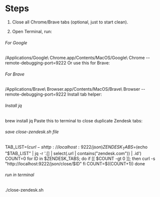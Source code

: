 # Steps 
1. Close all Chrome/Brave tabs (optional, just to start clean).

2. Open Terminal, run:

###### For Google
/Applications/Google\ Chrome.app/Contents/MacOS/Google\ Chrome --remote-debugging-port=9222
Or use this for Brave:

###### For Brave
/Applications/Brave\ Browser.app/Contents/MacOS/Brave\ Browser --remote-debugging-port=9222
Install tab helper:

###### Install jq
brew install jq
Paste this to terminal to close duplicate Zendesk tabs:

###### save close-zendesk.sh file
TAB_LIST=$(curl -s http://localhost:9222/json)
ZENDESK_TABS=$(echo "$TAB_LIST" | jq -r '.[] | select(.url | contains("zendesk.com")) | .id')
COUNT=0
for ID in $ZENDESK_TABS; do
  if [[ $COUNT -gt 0 ]]; then
    curl -s "http://localhost:9222/json/close/$ID"
  fi
  COUNT=$((COUNT+1))
done

###### run in terminal
./close-zendesk.sh
